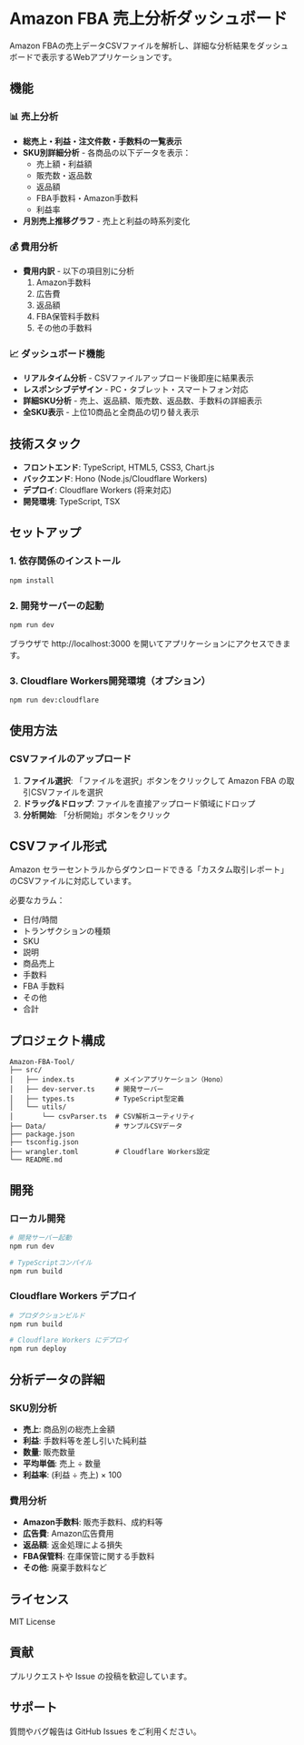 # Amazon FBA 売上分析ダッシュボード

Amazon FBAの売上データCSVファイルを解析し、詳細な分析結果をダッシュボードで表示するWebアプリケーションです。

## 機能

### 📊 売上分析
- **総売上・利益・注文件数・手数料の一覧表示**
- **SKU別詳細分析** - 各商品の以下データを表示：
  - 売上額・利益額
  - 販売数・返品数
  - 返品額
  - FBA手数料・Amazon手数料
  - 利益率
- **月別売上推移グラフ** - 売上と利益の時系列変化

### 💰 費用分析
- **費用内訳** - 以下の項目別に分析
  1. Amazon手数料
  2. 広告費
  3. 返品額
  4. FBA保管料手数料
  5. その他の手数料

### 📈 ダッシュボード機能
- **リアルタイム分析** - CSVファイルアップロード後即座に結果表示
- **レスポンシブデザイン** - PC・タブレット・スマートフォン対応
- **詳細SKU分析** - 売上、返品額、販売数、返品数、手数料の詳細表示
- **全SKU表示** - 上位10商品と全商品の切り替え表示

## 技術スタック

- **フロントエンド**: TypeScript, HTML5, CSS3, Chart.js
- **バックエンド**: Hono (Node.js/Cloudflare Workers)
- **デプロイ**: Cloudflare Workers (将来対応)
- **開発環境**: TypeScript, TSX

## セットアップ

### 1. 依存関係のインストール

```bash
npm install
```

### 2. 開発サーバーの起動

```bash
npm run dev
```

ブラウザで http://localhost:3000 を開いてアプリケーションにアクセスできます。

### 3. Cloudflare Workers開発環境（オプション）

```bash
npm run dev:cloudflare
```

## 使用方法

### CSVファイルのアップロード

1. **ファイル選択**: 「ファイルを選択」ボタンをクリックして Amazon FBA の取引CSVファイルを選択
2. **ドラッグ&ドロップ**: ファイルを直接アップロード領域にドロップ
3. **分析開始**: 「分析開始」ボタンをクリック

## CSVファイル形式

Amazon セラーセントラルからダウンロードできる「カスタム取引レポート」のCSVファイルに対応しています。

必要なカラム：
- 日付/時間
- トランザクションの種類
- SKU
- 説明
- 商品売上
- 手数料
- FBA 手数料
- その他
- 合計

## プロジェクト構成

```
Amazon-FBA-Tool/
├── src/
│   ├── index.ts          # メインアプリケーション（Hono）
│   ├── dev-server.ts     # 開発サーバー
│   ├── types.ts          # TypeScript型定義
│   └── utils/
│       └── csvParser.ts  # CSV解析ユーティリティ
├── Data/                 # サンプルCSVデータ
├── package.json
├── tsconfig.json
├── wrangler.toml         # Cloudflare Workers設定
└── README.md
```

## 開発

### ローカル開発

```bash
# 開発サーバー起動
npm run dev

# TypeScriptコンパイル
npm run build
```

### Cloudflare Workers デプロイ

```bash
# プロダクションビルド
npm run build

# Cloudflare Workers にデプロイ
npm run deploy
```

## 分析データの詳細

### SKU別分析
- **売上**: 商品別の総売上金額
- **利益**: 手数料等を差し引いた純利益
- **数量**: 販売数量
- **平均単価**: 売上 ÷ 数量
- **利益率**: (利益 ÷ 売上) × 100

### 費用分析
- **Amazon手数料**: 販売手数料、成約料等
- **広告費**: Amazon広告費用
- **返品額**: 返金処理による損失
- **FBA保管料**: 在庫保管に関する手数料
- **その他**: 廃棄手数料など

## ライセンス

MIT License

## 貢献

プルリクエストや Issue の投稿を歓迎しています。

## サポート

質問やバグ報告は GitHub Issues をご利用ください。
